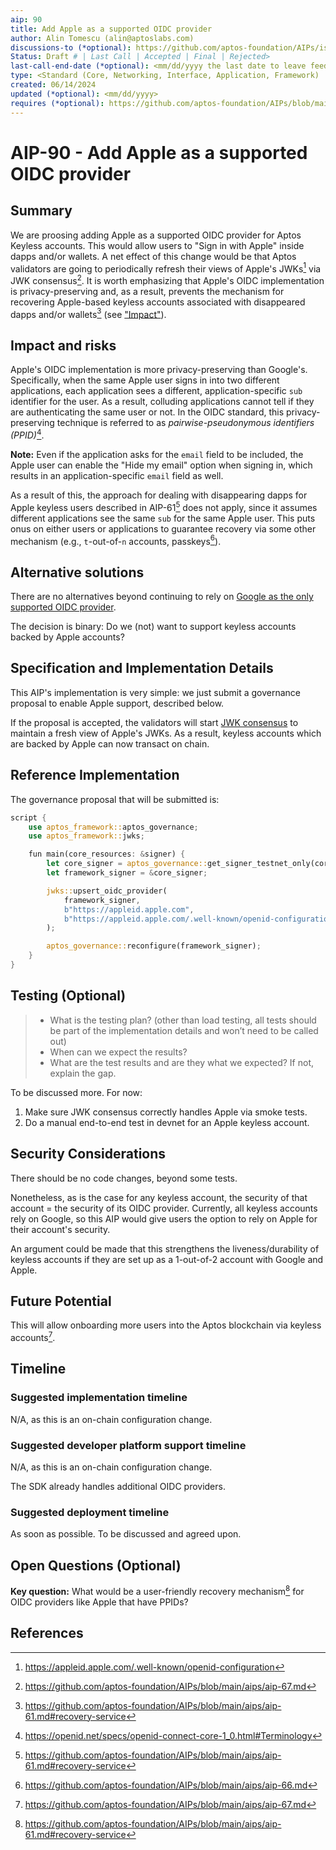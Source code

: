 ```yaml
---
aip: 90
title: Add Apple as a supported OIDC provider
author: Alin Tomescu (alin@aptoslabs.com)
discussions-to (*optional): https://github.com/aptos-foundation/AIPs/issues/452
Status: Draft # | Last Call | Accepted | Final | Rejected>
last-call-end-date (*optional): <mm/dd/yyyy the last date to leave feedbacks and reviews>
type: <Standard (Core, Networking, Interface, Application, Framework) | Informational | Process>
created: 06/14/2024
updated (*optional): <mm/dd/yyyy>
requires (*optional): https://github.com/aptos-foundation/AIPs/blob/main/aips/aip-67.md https://github.com/aptos-foundation/AIPs/blob/main/aips/aip-61.md 
---
```


# AIP-90 - Add Apple as a supported OIDC provider

## Summary

We are proosing adding Apple as a supported OIDC provider for Aptos Keyless accounts.
This would allow users to "Sign in with Apple" inside dapps and/or wallets.
A net effect of this change would be that Aptos validators are going to periodically refresh their views of Apple's JWKs[^jwks] via JWK consensus[^aip-67].
It is worth emphasizing that Apple's OIDC implementation is privacy-preserving and, as a result, prevents the mechanism for recovering Apple-based keyless accounts associated with disappeared dapps and/or wallets[^aip-61-recovery] (see ["Impact"](#impact)).

## Impact and risks

Apple's OIDC implementation is more privacy-preserving than Google's.
Specifically, when the same Apple user signs in into two different applications, each application sees a different, application-specific `sub` identifier for the user.
As a result, colluding applications cannot tell if they are authenticating the same user or not.
In the OIDC standard, this privacy-preserving technique is referred to as _pairwise-pseudonymous identifiers (PPID)_[^ppid].

**Note:** Even if the application asks for the `email` field to be included, the Apple user can enable the "Hide my email" option when signing in, which results in an application-specific `email` field as well.

As a result of this, the approach for dealing with disappearing dapps for Apple keyless users described in AIP-61[^aip-61-recovery] does not apply, since it assumes different applications see the same `sub` for the same Apple user.
This puts onus on either users or applications to guarantee recovery via some other mechanism (e.g., `t`-out-of-`n` accounts, passkeys[^passkeys]).

## Alternative solutions

There are no alternatives beyond continuing to rely on [Google as the only supported OIDC provider](https://github.com/aptos-foundation/AIPs/blob/main/aips/aip-69.md).

The decision is binary: Do we (not) want to support keyless accounts backed by Apple accounts?

## Specification and Implementation Details

This AIP's implementation is very simple: we just submit a governance proposal to enable Apple support, described below.

If the proposal is accepted, the validators will start [JWK consensus](https://github.com/aptos-foundation/AIPs/blob/main/aips/aip-67.md) to maintain a fresh view of Apple's JWKs.
As a result, keyless accounts which are backed by Apple can now transact on chain.

## Reference Implementation

The governance proposal that will be submitted is:

```rust
script {
    use aptos_framework::aptos_governance;
    use aptos_framework::jwks;

    fun main(core_resources: &signer) {
        let core_signer = aptos_governance::get_signer_testnet_only(core_resources, @0x1);
        let framework_signer = &core_signer;

        jwks::upsert_oidc_provider(
            framework_signer,
            b"https://appleid.apple.com",
            b"https://appleid.apple.com/.well-known/openid-configuration"
        );

        aptos_governance::reconfigure(framework_signer);
    }
}
```

## Testing (Optional)

 > - What is the testing plan? (other than load testing, all tests should be part of the implementation details and won’t need to be called out)
 > - When can we expect the results?
 > - What are the test results and are they what we expected? If not, explain the gap.

To be discussed more. For now:

1. Make sure JWK consensus correctly handles Apple via smoke tests.
2. Do a manual end-to-end test in devnet for an Apple keyless account.

## Security Considerations

There should be no code changes, beyond some tests.

Nonetheless, as is the case for any keyless account, the security of that account = the security of its OIDC provider. Currently, all keyless accounts rely on Google, so this AIP would give users the option to rely on Apple for their account's security.

An argument could be made that this strengthens the liveness/durability of keyless accounts if they are set up as a 1-out-of-2 account with Google and Apple.

## Future Potential

This will allow onboarding more users into the Aptos blockchain via keyless accounts[^aip-61].

## Timeline

### Suggested implementation timeline

N/A, as this is an on-chain configuration change.

### Suggested developer platform support timeline

N/A, as this is an on-chain configuration change.

The SDK already handles additional OIDC providers.

### Suggested deployment timeline

As soon as possible. To be discussed and agreed upon.

## Open Questions (Optional)

**Key question:** What would be a user-friendly recovery mechanism[^aip-61-recovery] for OIDC providers like Apple that have PPIDs?

## References

[^aip-61]: https://github.com/aptos-foundation/AIPs/blob/main/aips/aip-67.md
[^aip-67]: https://github.com/aptos-foundation/AIPs/blob/main/aips/aip-67.md
[^aip-61-recovery]: https://github.com/aptos-foundation/AIPs/blob/main/aips/aip-61.md#recovery-service
[^jwks]: https://appleid.apple.com/.well-known/openid-configuration
[^passkeys]: https://github.com/aptos-foundation/AIPs/blob/main/aips/aip-66.md
[^ppid]: https://openid.net/specs/openid-connect-core-1_0.html#Terminology
